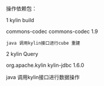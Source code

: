 

操作依赖包：

1  kylin build
   
   <dependency>
    <groupId>commons-codec</groupId>
    <artifactId>commons-codec</artifactId>
    <version>1.9</version>
   </dependency>
   
    java 调用kylin接口进行cube 重建

2  kylin Query

  <dependency>
      <groupId>org.apache.kylin</groupId>
      <artifactId>kylin-jdbc</artifactId>
      <version>1.6.0</version>
  </dependency>
  
   java 调用kylin接口进行数据操作
   
